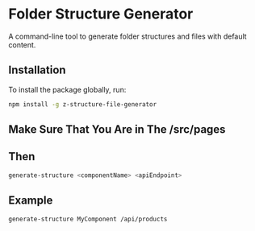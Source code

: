 # Folder Structure Generator

A command-line tool to generate folder structures and files with default content.

## Installation

To install the package globally, run:

```bash
npm install -g z-structure-file-generator
```
## Make Sure That You Are in The /src/pages

## Then

```bash
generate-structure <componentName> <apiEndpoint>
```

## Example 
```bash
generate-structure MyComponent /api/products
```